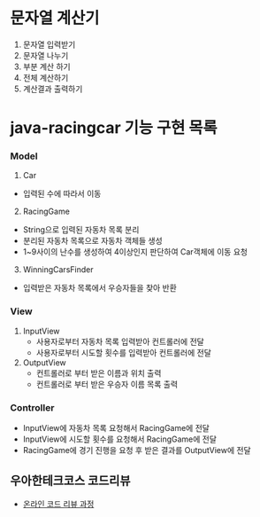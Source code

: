 # 문자열 계산기
1. 문자열 입력받기
2. 문자열 나누기
3. 부분 계산 하기
4. 전체 계산하기
5. 계산결과 출력하기


# java-racingcar 기능 구현 목록
### Model
1. Car
- 입력된 수에 따라서 이동

2. RacingGame
- String으로 입력된 자동차 목록 분리
- 분리된 자동차 목록으로 자동차 객체들 생성
- 1~9사이의 난수를 생성하여 4이상인지 판단하여 Car객체에 이동 요청

3. WinningCarsFinder
- 입력받은 자동차 목록에서 우승자들을 찾아 반환


### View
1. InputView
   - 사용자로부터 자동차 목록 입력받아 컨트롤러에 전달
   - 사용자로부터 시도할 횟수를 입력받아 컨트롤러에 전달
2. OutputView
   - 컨트롤러로 부터 받은 이름과 위치 출력
   - 컨트롤러로 부터 받은 우승자 이름 목록 출력
   
### Controller
- InputView에 자동차 목록 요청해서 RacingGame에 전달
- InputView에 시도할 횟수를 요청해서 RacingGame에 전달
- RacingGame에 경기 진행을 요청 후 받은 결과를 OutputView에 전달

## 우아한테크코스 코드리뷰
* [온라인 코드 리뷰 과정](https://github.com/woowacourse/woowacourse-docs/blob/master/maincourse/README.md)
